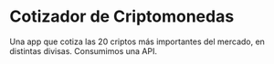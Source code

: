 # Cotizador de Criptomonedas

Una app que cotiza las 20 criptos más importantes del mercado, en distintas divisas. Consumimos una API.
